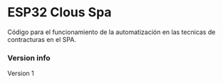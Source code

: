 # ESP32 Clous Spa

Código para el funcionamiento de la automatización en las tecnicas de contracturas en el SPA.


### Version info

Version 1